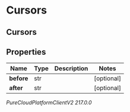 # Cursors

## Cursors

## Properties

|Name | Type | Description | Notes|
|------------ | ------------- | ------------- | -------------|
| **before** | str |  | [optional] |
| **after** | str |  | [optional] |



_PureCloudPlatformClientV2 217.0.0_
